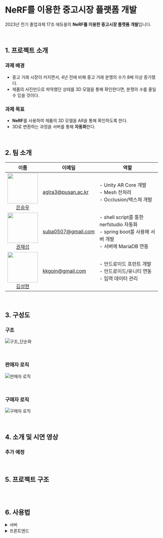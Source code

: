 # NeRF를 이용한 중고시장 플랫폼 개발

2023년 전기 졸업과제 17조 에듀윌의 **NeRF를 이용한 중고시장 플랫폼 개발**입니다.

<br>

## 1. 프로젝트 소개

### 과제 배경

- 중고 거래 시장이 커지면서, 4년 전에 비해 중고 거래 분쟁의 수가 8배 이상 증가했다.
- 제품의 사진만으로 파악했던 상태를 3D 모델을 통해 확인한다면, 분쟁의 수를 줄일 수 있을 것이다.

### 과제 목표

- **NeRF**를 사용하여 제품의 3D 모델을 AR을 통해 확인하도록 한다.
- 3D로 변환하는 과정을 서버를 통해 **자동화**한다.

<br>

## 2. 팀 소개

| 이름                                                                                                                                     | 이메일             | 역할                                                                                                   |
| ---------------------------------------------------------------------------------------------------------------------------------------- | ------------------ | ------------------------------------------------------------------------------------------------------ |
| <img src="https://github.com/aglra3.png" width="100"> <br> <div align="center"> [은승우](https://github.com/aglra3) </div>               | aglra3@pusan.ac.kr | - Unity AR Core 개발 <br>- Mesh 전처리<br>- Occlusion/택스쳐 개발                                      |
| <img src="https://github.com/JaesubKwon.png" width="100"> <br> <div align="center">[권재섭](https://github.com/JaesubKwon) </div>        | suba0507@gmail.com | - shell script를 통한 nerfstudio 자동화 <br>- spring boot를 사용해 서버 개발 <br>- 서버에 MariaDB 연동 |
| <img src="https://github.com/SeonghyeonKim.png" width="100"> <br> <div align="center"> [김성현](https://github.com/SeonghyeonKim) </div> | kkgojn@gmail.com   | - 안드로이드 프런트 개발 <br>- 안드로이드/유니티 연동 <br>- 입력 데이터 관리                           |

<br>

## 3. 구성도

### 구조

![구조_단순화](https://github.com/pnucse-capstone/capstone-2023-1-17/assets/48244988/6b6aac58-7392-406b-9299-57760340d941)

<br>

### 판매자 로직

![판매자 로직](https://github.com/pnucse-capstone/capstone-2023-1-17/assets/48244988/092c52d7-e3e9-431e-ae17-b4a884aec510)

<br>

### 구매자 로직

![구매자 로직](https://github.com/pnucse-capstone/capstone-2023-1-17/assets/48244988/40d202cb-e6f2-47e2-b707-7cf18ce3fc8f)

<br>

## 4. 소개 및 시연 영상

### 추가 예정

<br>

## 5. 프로젝트 구조

```

```

<br>

## 6. 사용법

<details>
<summary>서버</summary>
<div>

### <<필요 소프트웨어>>

Docker and nvidia GPU drivers, capable of working with CUDA 11.8, must be installed.

### <<docker image를 사용해 server+nerfstudio docker container 생성>>

docker pull jaesubkwon/nerfserver:1.0.1

docker run --gpus all -v C:\d\nerfserver\data:/workspace/ ^
-v C:\d\nerfserver\.cache:/home/user/.cahce/ ^
-p 3389:3389 ^
--name nerfserver -it jaesubkwon/nerfserver:1.0.1

### <<docker image를 사용해 MariaDB docker container 생성>>

docker pull mariadb

docker run --name mariadb -p 3306:3306 -e MYSQL_ROOT_PASSWORD=root mariadb

### <<docker network container 생성 후, 해당 network container에 'nerfserver', 'mariadb' container를 연결>>

docker network create internalNetwork

docker network connect internalNetwork nerfserver

docker network connect internalNetwork mariadb

### <<MariaDB에 DB 생성 후 table 생성>>

이름이 'nerf' 인 DB 생성.
아래 쿼리를 사용해 'nerf' DB에 테이블 'post', 'meshInfo' 생성.

```
CREATE TABLE `post` (
    `id`				bigint(20)    NOT NULL AUTO_INCREMENT,
    `userId`			bigint(20)    NOT NULL,
    `title`				varchar(3000) NOT NULL,
    `content`			varchar(3000) NOT NULL,
    `price`				bigint(20)    NOT NULL,
    `date`				datetime	  NOT NULL,
    `numberOfImages`		bigint(20)    NOT NULL,
    `state`				varchar(100) NOT NULL,
    PRIMARY KEY (`id`)
);

CREATE TABLE `meshInfo` (
    `id`		bigint(20)    NOT NULL,
    `xSize`		double,
    `ySize`		double,
    `zSize`		double,
    PRIMARY KEY (`id`)
);
```

### <<서버 실행 준비>>

서버파일 빌드 후, 생성된 .jar 파일을 'nerfserver' container의 /workspace/ 에 위치시키기.
test.sh 파일을 'nerfserver' container의 /workspace/ 에 위치시키기.

### <<'nerfserver' container에서 .jar 파일을 통해 서버 실행>>

예시: java -jar server.jar

</div>
</details>

<details>
<summary>프론트엔드</summary>
<div>

### 0. 의존성

### 1. Unity 설치하기

### 2. Unity 프로젝트를 안드로이드 플랫폼으로 export 하기

### 3. 안드로이드 설정 변경하기

Gradle 파일이 변경되는 경우 **Sync Now**를 클릭하며 최신화해야 한다.

현재는 졸업과제 발표를 위해, 서버에 3개의 전처리된 결과를 입력한 후 시작한다.

현재 사진을 추가하는 기능은 막아놓은 상태이다.

- **xrmanifest.androidlib 주석처리하기**

  현재 프로젝트의 **Unity XR Plugin Manager**가 4.4.0 버전으로 설치되어있어, export 시 xrmanifest.androidlib가 생긴다. 이전 버전으로 설치되어 있는 경우, 파일이 없을 수 있다.

  ```
  // unityLibrary build.gradle
  dependencies {
      ...
      // implementation project('xrmanifest.androidlib')
  }
  ```

  <br>

- **NDK 경로 수정하기**

  NDK가 설치되어 있지 않다면,

  **File - Settings - Appearance & Behavior - System Settings - Android SDK**

  에서 NDK를 설치한 후,
  android.ndkDirectory를 설치된 NDK 위치로 변경한다.

  윈도우 기준, 대부분

  **"C:/Program Files/Unity/Hub/Editor/2022.3.4f1/Editor/Data/PlaybackEngines/AndroidPlayer/NDK"**

  로 변경하면 된다.

  ```
  // unityLibrary build.gradle
  def BuildIl2Cpp(String workingDir, String configuration, String architecture, String abi, String[] staticLibraries) {
      ...
      commandLineArgs.add("--tool-chain-path=" + android.ndkDirectory) // android.ndkDirectory 변경
      ...
  }
  ```

  <br>

- **unityLibrary Manifests 수정하기**

  intent-filter는 안드로이드의 진입점을 의미한다.
  unity 어플과 안드로이드 어플이 각각 설치되기를 원하지 않는다면,
  intent-filter를 삭제해야한다.

  ```
  <activity android:name="com.unity3d.player.UnityPlayerActivity" android:theme="@style/UnityThemeSelector" android:screenOrientation="fullUser" android:launchMode="singleTask" android:configChanges="mcc|mnc|locale|touchscreen|keyboard|keyboardHidden|navigation|orientation|screenLayout|uiMode|screenSize|smallestScreenSize|fontScale|layoutDirection|density" android:resizeableActivity="false" android:hardwareAccelerated="false" android:exported="true">
    <!-- 삭제
    <intent-filter>
      <category android:name="android.intent.category.LAUNCHER" />
      <action android:name="android.intent.action.MAIN" />
    </intent-filter>
    -->
    <meta-data android:name="unityplayer.UnityActivity" android:value="true" />
    <meta-data android:name="notch_support" android:value="true" />
  </activity>
  ```

<br>

### 4. 빌드하기

- 서버 주소 입력하기

  app/assets/values/string.xml에 서버 주소를 입력한다.

  현재는 로컬 주소가 입력되어 있다.

  <br>

- 빌드하기

  **Run 'app'**을 통해 바로 실행하거나 apk 파일로 추출하여 실행한다.

</div>
</details>
